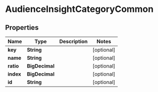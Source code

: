 

# AudienceInsightCategoryCommon


## Properties

Name | Type | Description | Notes
------------ | ------------- | ------------- | -------------
**key** | **String** |  |  [optional]
**name** | **String** |  |  [optional]
**ratio** | **BigDecimal** |  |  [optional]
**index** | **BigDecimal** |  |  [optional]
**id** | **String** |  |  [optional]



